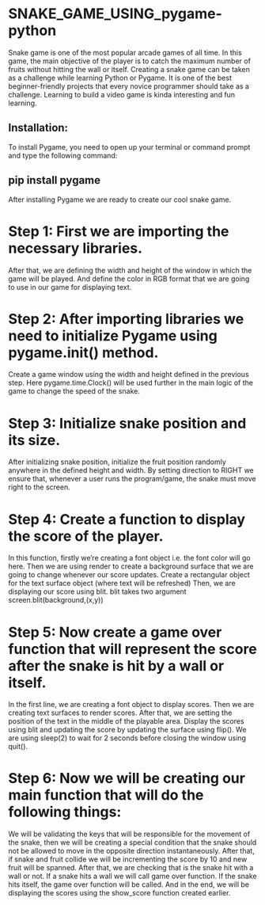 # SNAKE_GAME_USING_pygame-python

Snake game is one of the most popular arcade games of all time. In this game, the main objective of the player is to catch the maximum number of fruits without hitting the wall or itself. Creating a snake game can be taken as a challenge while learning Python or Pygame. It is one of the best beginner-friendly projects that every novice programmer should take as a challenge. Learning to build a video game is kinda interesting and fun learning. 


## Installation:
To install Pygame, you need to open up your terminal or command prompt and type the following command:

## pip install pygame
After installing Pygame we are ready to create our cool snake game.

# Step 1: First we are importing the necessary libraries.

After that, we are defining the width and height of the window in which the game will be played.
And define the color in RGB format that we are going to use in our game for displaying text.

# Step 2: After importing libraries we need to initialize Pygame using pygame.init() method. 

Create a game window using the width and height defined in the previous step.
Here pygame.time.Clock() will be used further in the main logic of the game to change the speed of the snake.

# Step 3: Initialize snake position and its size.

After initializing snake position, initialize the fruit position randomly anywhere in the defined height and width.
By setting direction to RIGHT we ensure that, whenever a user runs the program/game, the snake must move right to the screen.

# Step 4: Create a function to display the score of the player. 

In this function, firstly we’re creating a font object i.e. the font color will go here.
Then we are using render to create a background surface that we are going to change whenever our score updates.
Create a rectangular object for the text surface object (where text will be refreshed)
Then, we are displaying our score using blit. blit takes two argument screen.blit(background,(x,y))

# Step 5: Now create a game over function that will represent the score after the snake is hit by a wall or itself. 

In the first line, we are creating a font object to display scores.
Then we are creating text surfaces to render scores.
After that, we are setting the position of the text in the middle of the playable area.
Display the scores using blit and updating the score by updating the surface using flip().
We are using sleep(2) to wait for 2 seconds before closing the window using quit().

# Step 6: Now we will be creating our main function that will do the following things:

We will be validating the keys that will be responsible for the movement of the snake, then we will be creating a special condition that the snake should not be allowed to move in the opposite direction instantaneously.
After that, if snake and fruit collide we will be incrementing the score by 10 and new fruit will be spanned.
After that, we are checking that is the snake hit with a wall or not. If a snake hits a wall we will call game over function.
If the snake hits itself, the game over function will be called.
And in the end, we will be displaying the scores using the show_score function created earlier.

